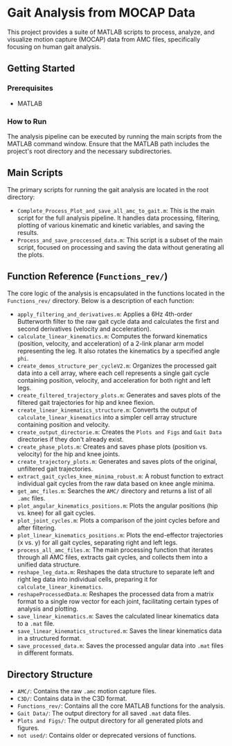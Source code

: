 # Gait Analysis from MOCAP Data

This project provides a suite of MATLAB scripts to process, analyze, and visualize motion capture (MOCAP) data from AMC files, specifically focusing on human gait analysis.

## Getting Started

### Prerequisites

- MATLAB

### How to Run

The analysis pipeline can be executed by running the main scripts from the MATLAB command window. Ensure that the MATLAB path includes the project's root directory and the necessary subdirectories.

## Main Scripts

The primary scripts for running the gait analysis are located in the root directory:

-   `Complete_Process_Plot_and_save_all_amc_to_gait.m`: This is the main script for the full analysis pipeline. It handles data processing, filtering, plotting of various kinematic and kinetic variables, and saving the results.
-   `Process_and_save_proccessed_data.m`: This script is a subset of the main script, focused on processing and saving the data without generating all the plots.

## Function Reference (`Functions_rev/`)

The core logic of the analysis is encapsulated in the functions located in the `Functions_rev/` directory. Below is a description of each function:

-   `apply_filtering_and_derivatives.m`: Applies a 6Hz 4th-order Butterworth filter to the raw gait cycle data and calculates the first and second derivatives (velocity and acceleration).
-   `calculate_linear_kinematics.m`: Computes the forward kinematics (position, velocity, and acceleration) of a 2-link planar arm model representing the leg. It also rotates the kinematics by a specified angle `phi`.
-   `create_demos_structure_per_cycleV2.m`: Organizes the processed gait data into a cell array, where each cell represents a single gait cycle containing position, velocity, and acceleration for both right and left legs.
-   `create_filtered_trajectory_plots.m`: Generates and saves plots of the filtered gait trajectories for hip and knee flexion.
-   `create_linear_kinematics_structure.m`: Converts the output of `calculate_linear_kinematics` into a simpler cell array structure containing position and velocity.
-   `create_output_directorie.m`: Creates the `Plots and Figs` and `Gait Data` directories if they don't already exist.
-   `create_phase_plots.m`: Creates and saves phase plots (position vs. velocity) for the hip and knee joints.
-   `create_trajectory_plots.m`: Generates and saves plots of the original, unfiltered gait trajectories.
-   `extract_gait_cycles_knee_minima_robust.m`: A robust function to extract individual gait cycles from the raw data based on knee angle minima.
-   `get_amc_files.m`: Searches the `AMC/` directory and returns a list of all `.amc` files.
-   `plot_angular_kinematics_positions.m`: Plots the angular positions (hip vs. knee) for all gait cycles.
-   `plot_joint_cycles.m`: Plots a comparison of the joint cycles before and after filtering.
-   `plot_linear_kinematics_positions.m`: Plots the end-effector trajectories (x vs. y) for all gait cycles, separating right and left legs.
-   `process_all_amc_files.m`: The main processing function that iterates through all AMC files, extracts gait cycles, and collects them into a unified data structure.
-   `reshape_leg_data.m`: Reshapes the data structure to separate left and right leg data into individual cells, preparing it for `calculate_linear_kinematics`.
-   `reshapeProcessedData.m`: Reshapes the processed data from a matrix format to a single row vector for each joint, facilitating certain types of analysis and plotting.
-   `save_linear_kinematics.m`: Saves the calculated linear kinematics data to a `.mat` file.
-   `save_linear_kinematics_structured.m`: Saves the linear kinematics data in a structured format.
-   `save_processed_data.m`: Saves the processed angular data into `.mat` files in different formats.

## Directory Structure

-   `AMC/`: Contains the raw `.amc` motion capture files.
-   `C3D/`: Contains data in the C3D format.
-   `Functions_rev/`: Contains all the core MATLAB functions for the analysis.
-   `Gait Data/`: The output directory for all saved `.mat` data files.
-   `Plots and Figs/`: The output directory for all generated plots and figures.
-   `not used/`: Contains older or deprecated versions of functions.
